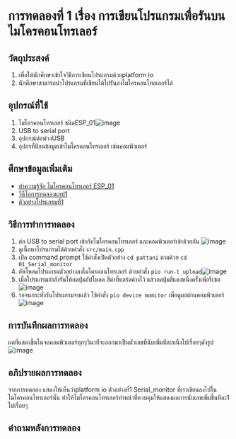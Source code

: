 # การทดลองที่ 1 เรื่อง การเขียนโปรแกรมเพื่อรันบนไมโครคอนโทรเลอร์
## วัตถุประสงค์
1. เพื่อให้นักศึกษาเข้าใจวิธีการเขียนโปรแกรมด้วยplatform io
2. นักศึกษาสามารถนำโปรแกรมที่เขียนได้ไปรันลงไมโครคอนโทลเลอร์ได้
## อุปกรณ์ที่ใช้
1. ไมโครคอนโทรเลอร์ ชนิดESP_01![image](https://user-images.githubusercontent.com/80879365/112280582-bea01c80-8cb7-11eb-9b7c-48a2639f3094.png)
2. USB to serial port
3. อุปกรณ์ต่อพ่วงUSB
4. อุปกรที่ป้อนข้อมูลเข้าไมโครคอนโทรเลอร์ เช่นคอมพิวเตอร์
## ศึกษาข้อมูลเพิ่มเติม
* [ทำความรู้จัก ไมโครคอนโทรเลอร์ ESP_01](https://docs.platformio.org/en/latest/boards/espressif8266/esp01.html)
* [วีดีโอการทดลองแลป1](https://youtu.be/NLIUsWLEpmg)
* [ตัวอย่างโปรแกรมที่1](https://github.com/choompol-boonmee/lab63b/tree/master/examples/01_Serial-Monitor)
## วิธีการทำการทดลอง
1. ต่อ USB to serial port เข้ากับไมโครคอนโทรเลอร์ และคอมพิวเตอร์เข้าด้วยกัน ![image](https://user-images.githubusercontent.com/80879365/112276336-328bf600-8cb3-11eb-8958-5ffa2a7543dd.png)
2. ดูเนื้อหาโปรแกรมได้ด้วยคำสั่ง `src/main.cpp` 
3. เปิด command prompt ใช้คำสั่งเปิดตัวอย่าง `cd pattani` ตามด้วย `cd 01_Serial_monitor`
4. อัพโหลดโปรแกรมตัวอย่างลงไมโครคอนโทรเลอร์ ด้วยคำสั่ง `pio run-t upload`![image](https://user-images.githubusercontent.com/80879365/112276666-94e4f680-8cb3-11eb-8353-9a8ad3127086.png)
5. เมื่อโปรแกรมกำลังรันให้กดปุ่มอัปโหลด สีดำที่บอร์ดค้างไว้ แล้วกดปุ่มสีแดงหนึ่งครั้งเพิ่อรีเซต ![image](https://user-images.githubusercontent.com/80879365/112276796-b3e38880-8cb3-11eb-86f2-186eb7d8e4ae.png)
6. รอจนกระทั่งรันโปรแกรมจบแล้ว ใช้คำสั่ง `pio device momitor` เพื่อดูผลผ่านคอมพิวเตอร์![image](https://user-images.githubusercontent.com/80879365/112276947-d5447480-8cb3-11eb-9a18-131f6c3e24d1.png)
## การบันทึกผลการทดลอง
ผลที่แสดงขึ้นในจอคอมพิวเตอร์ทุกๆวินาทีจะออกมาเป็นตัวเลขที่นับเพิ่มทีละหนึ่งไปเรื่อยๆดังรูป![image](https://user-images.githubusercontent.com/80879365/112277188-12106b80-8cb4-11eb-84c3-3af658333aa0.png)
## อภิปรายผลการทดลอง
จากการทดลอง แสดงให้เห็นว่าplatform io ตัวอย่างที่1 Serial_monitor ที่เราเขียนลงไปในไมโครคอนโทรเลอร์นั้น ทำให้ไมโครคอนโทรเลอร์ทำหน้าที่ควบคุมให้แสดงผลการนับเลขเพิ่มขึ้นทีละ1 ไปเรื่อยๆ
## คำถามหลังการทดลอง
